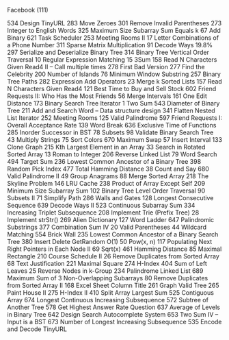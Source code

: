 Facebook (111)

534 Design TinyURL
283 Move Zeroes
301 Remove Invalid Parentheses
273 Integer to English Words
325 Maximum Size Subarray Sum Equals k
67 Add Binary
621 Task Scheduler
253 Meeting Rooms II
17 Letter Combinations of a Phone Number
311 Sparse Matrix Multiplication
91 Decode Ways 19.8%
297 Serialize and Deserialize Binary Tree
314 Binary Tree Vertical Order Traversal
10 Regular Expression Matching
15 3Sum
158 Read N Characters Given Read4 II – Call multiple times
278 First Bad Version
277 Find the Celebrity
200 Number of Islands
76 Minimum Window Substring
257 Binary Tree Paths
282 Expression Add Operators
23 Merge k Sorted Lists
157 Read N Characters Given Read4
121 Best Time to Buy and Sell Stock
602 Friend Requests II: Who Has the Most Friends
56 Merge Intervals
161 One Edit Distance
173 Binary Search Tree Iterator
1 Two Sum
543 Diameter of Binary Tree
211 Add and Search Word – Data structure design
341 Flatten Nested List Iterator
252 Meeting Rooms
125 Valid Palindrome
597 Friend Requests I: Overall Acceptance Rate
139 Word Break
636 Exclusive Time of Functions
285 Inorder Successor in BST
78 Subsets
98 Validate Binary Search Tree
43 Multiply Strings
75 Sort Colors
670 Maximum Swap
57 Insert Interval
133 Clone Graph
215 Kth Largest Element in an Array
33 Search in Rotated Sorted Array
13 Roman to Integer
206 Reverse Linked List
79 Word Search
494 Target Sum
236 Lowest Common Ancestor of a Binary Tree
398 Random Pick Index
477 Total Hamming Distance
38 Count and Say
680 Valid Palindrome II
49 Group Anagrams
88 Merge Sorted Array
218 The Skyline Problem
146 LRU Cache
238 Product of Array Except Self
209 Minimum Size Subarray Sum
102 Binary Tree Level Order Traversal
90 Subsets II
71 Simplify Path
286 Walls and Gates
128 Longest Consecutive Sequence
639 Decode Ways II
523 Continuous Subarray Sum
334 Increasing Triplet Subsequence
208 Implement Trie (Prefix Tree)
28 Implement strStr()
269 Alien Dictionary
127 Word Ladder
647 Palindromic Substrings
377 Combination Sum IV
20 Valid Parentheses
44 Wildcard Matching
554 Brick Wall
235 Lowest Common Ancestor of a Binary Search Tree
380 Insert Delete GetRandom O(1)
50 Pow(x, n)
117 Populating Next Right Pointers in Each Node II
69 Sqrt(x)
461 Hamming Distance
85 Maximal Rectangle
210 Course Schedule II
26 Remove Duplicates from Sorted Array
68 Text Justification
221 Maximal Square
274 H-Index
404 Sum of Left Leaves
25 Reverse Nodes in k-Group
234 Palindrome Linked List
689 Maximum Sum of 3 Non-Overlapping Subarrays
80 Remove Duplicates from Sorted Array II
168 Excel Sheet Column Title
261 Graph Valid Tree
265 Paint House II
275 H-Index II
410 Split Array Largest Sum
525 Contiguous Array
674 Longest Continuous Increasing Subsequence
572 Subtree of Another Tree
578 Get Highest Answer Rate Question
637 Average of Levels in Binary Tree
642 Design Search Autocomplete System
653 Two Sum IV – Input is a BST
673 Number of Longest Increasing Subsequence
535 Encode and Decode TinyURL
